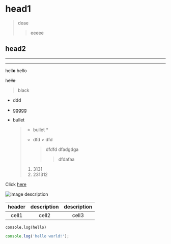 # head1

> deae
>
> > eeeee

## head2

---

---

hell**o**
he*ll*o

he~~llo~~

> black

- ddd

* ggggg

- bullet
  > - bullet \*
  >
  > * dfd > dfd
  >   > dfdfd
  >   > dfadgdga
  >   >
  >   > > dfdafaa
  >
  > 1. 3131
  > 1. 231312

Click [here](http://)

![image description](http://)

| header | description | description |
| :----: | :---------: | :---------: |
| cell1  |    cell2    |    cell3    |

`console.log(hello)`

```js
console.log('hello world!');
```
